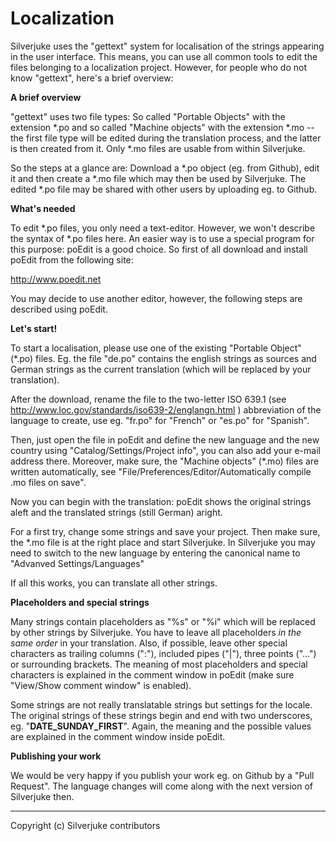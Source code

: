 Localization
================================================================================

Silverjuke uses the "gettext" system for localisation of the strings appearing
in the user interface. This means, you can use all common tools to edit the
files belonging to a localization project. However, for people who do not know
"gettext", here's a brief overview:


**A brief overview**

"gettext" uses two file types: So called "Portable Objects" with the extension
*.po and so called "Machine objects" with the extension *.mo -- the first file
type will be edited during the translation process, and the latter is then
created from it. Only *.mo files are usable from within Silverjuke.

So the steps at a glance are: Download a *.po object (eg. from Github), edit it
and then create a *.mo file which may then be used by Silverjuke.  The edited
*.po file may be shared with other users by uploading eg. to Github.


**What's needed**

To edit *.po files, you only need a text-editor. However, we won't describe
the syntax of *.po files here. An easier way is to use a special program for
this purpose: poEdit is a good choice. So first of all download and install
poEdit from the following site:

http://www.poedit.net

You may decide to use another editor, however, the following steps are described
using poEdit.


**Let's start!**

To start a localisation, please use one of the existing "Portable Object"
(*.po) files. Eg. the file "de.po" contains the english strings as sources and
German strings as the current translation (which will be replaced
by your translation).

After the download, rename the file to the two-letter ISO 639.1
(see http://www.loc.gov/standards/iso639-2/englangn.html ) abbreviation of the
language to create, use eg. "fr.po" for "French" or "es.po" for "Spanish".

Then, just open the file in poEdit and define the new language and the new
country using "Catalog/Settings/Project info", you can also add your e-mail
address there. Moreover, make sure, the "Machine objects" (*.mo) files are
written automatically, see "File/Preferences/Editor/Automatically compile
.mo files on save".

Now you can begin with the translation: poEdit shows the original strings aleft
and the translated strings (still German) aright.

For a first try, change some strings and save your project. Then make sure,
the *.mo file is at the right place and start Silverjuke. In Silverjuke you may
need to switch to the new language by entering the canonical name to
"Advanved Settings/Languages"

If all this works, you can translate all other strings.


**Placeholders and special strings**

Many strings contain placeholders as "%s" or "%i" which will be replaced by
other strings by Silverjuke. You have to leave all placeholders
_in the same order_ in your translation. Also, if possible, leave other special
characters as trailing columns (":"), included pipes ("|"), three points ("...")
or surrounding brackets. The meaning of most placeholders and special characters
is explained in the comment window in poEdit (make sure "View/Show comment
window" is enabled).

Some strings are not really translatable strings but settings for the locale.
The original strings of these strings begin and end with two underscores, eg.
"__DATE_SUNDAY_FIRST__". Again, the meaning and the possible values are
explained in the comment window inside poEdit.


**Publishing your work**

We would be very happy if you publish your work eg. on Github by a
"Pull Request".  The language changes will come along with the next version of
Silverjuke then.

---

Copyright (c) Silverjuke contributors

